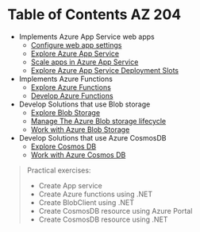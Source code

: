 # Table of Contents AZ 204
- Implements Azure App Service web apps
  - [Configure web app settings](LearningPath/ImplementsAzureAppServiceWebapps/ConfigureWebAppSettings.md)
  - [Explore Azure App Service](LearningPath/ImplementsAzureAppServiceWebapps/ExploreAzureAppService.md)
  - [Scale apps in Azure App Service](LearningPath/ImplementsAzureAppServiceWebapps/ScaleAppsInAzureAppService.md)
  - [Explore Azure App Service Deployment Slots](LearningPath/ImplementsAzureAppServiceWebapps/ExploreAzureAppServiceDeploymentSlots.md)
- Implements Azure Functions
  - [Explore Azure Functions](LearningPath/ImplementsAzureFunctions/ExploreAzureFunctions.md)
  - [Develop Azure Functions](LearningPath/ImplementsAzureFunctions/DevelopAzureFunctions.md)
- Develop Solutions that use Blob storage
  - [Explore Blob Storage](LearningPath/DevelopSolutionsThatUseBlobStorage/ExploreBlobStorage.md)
  - [Manage The Azure Blob storage lifecycle](LearningPath/DevelopSolutionsThatUseBlobStorage/ManageTheAzureBlobStorageLifeCycle.md)
  - [Work with Azure Blob Storage](LearningPath/DevelopSolutionsThatUseBlobStorage/WorkWithAzureBlobStorage.md)
- Develop Solutions that use Azure CosmosDB
  - [Explore Cosmos DB](LearningPath/DevelopSolutionsThatUseAzureCosmosDB/ExploreCosmosDB.md)
  - [Work with Azure Cosmos DB](LearningPath/DevelopSolutionsThatUseAzureCosmosDB/WorkWithAzureCosmosDB.md)

> Practical exercises:
> - Create App service
> - Create Azure functions using .NET
> - Create BlobClient using .NET
> - Create CosmosDB resource using Azure Portal
> - Create CosmosDB resource using .NET